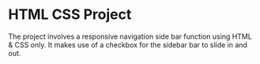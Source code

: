 # HTML CSS Project
The project involves a responsive navigation side bar function using HTML & CSS only.
It makes use of a checkbox for the sidebar bar to slide in and out.
